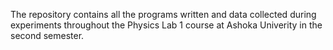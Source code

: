 The repository contains all the programs written and data collected during experiments throughout the Physics Lab 1 course at Ashoka Univerity in the second semester.
